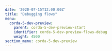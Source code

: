 ```yaml
---
date: '2020-07-15T12:00:00Z'
title: "Debugging flows"
menu:
  corda-5-dev-preview:
    parent: corda-5-dev-preview-start
    identifier: corda-5-dev-preview-flows-debug
    weight: 4500
section_menu: corda-5-dev-preview
---
```

